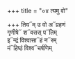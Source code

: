 +++
title = "०४ त्यमु वो"

+++
तिय᳓म् उ वो अ᳓प्रहणं  
गृणीषे᳓ श᳓वसस् प᳓तिम्  
इ᳓न्द्रं विश्वासा᳓हं न᳓रम्  
मं᳓हिष्ठं विश्व᳓चर्षणिम्